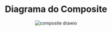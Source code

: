 <div align="center">

# Diagrama do Composite
![composite drawio](https://github.com/user-attachments/assets/656f205e-5b51-4775-b328-df71b64fc7e1)

</div>
